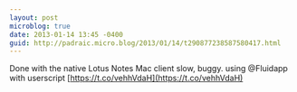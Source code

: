 ```yaml
---
layout: post
microblog: true
date: 2013-01-14 13:45 -0400
guid: http://padraic.micro.blog/2013/01/14/t290877238587580417.html
---
```

Done with the native Lotus Notes Mac client slow, buggy. using @Fluidapp with userscript [https://t.co/vehhVdaH](https://t.co/vehhVdaH)
